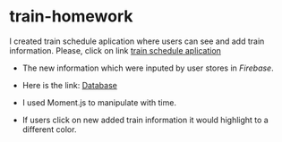 # train-homework

I created train schedule aplication where users can see and add train information.
Please, click on link [train schedule aplication](https://zhakina90.github.io/train-homework/ "train schedule application")

- The new information which were inputed by user stores in _Firebase_.

* Here is the link:
  [Database](https://console.firebase.google.com/project/train-time-assignment-ea900/database/train-time-assignment-ea900/data/ "Stored user's input information")

- I used Moment.js to manipulate with time.

* If users click on new added train information it would highlight to a different color.
